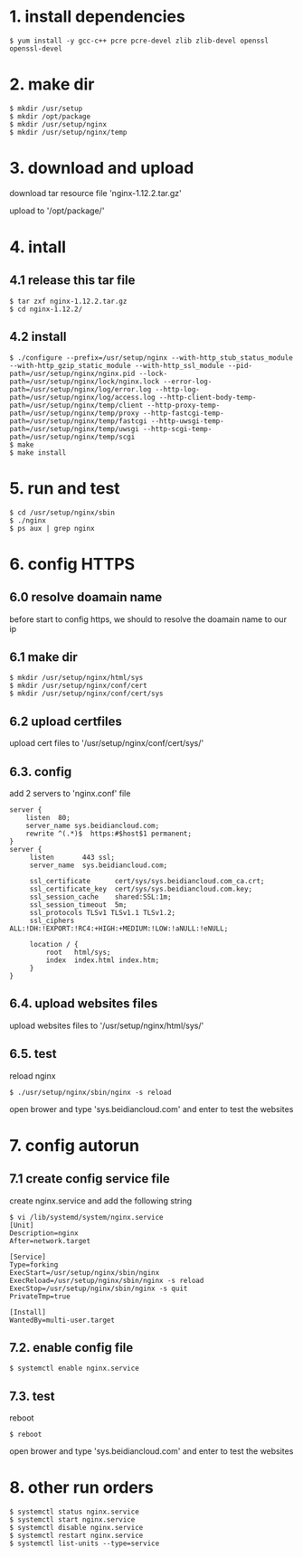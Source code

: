 
# 1. install dependencies
```shell
$ yum install -y gcc-c++ pcre pcre-devel zlib zlib-devel openssl openssl-devel
```

# 2. make dir
```shell
$ mkdir /usr/setup
$ mkdir /opt/package
$ mkdir /usr/setup/nginx
$ mkdir /usr/setup/nginx/temp
```

# 3. download and upload
download tar resource file 'nginx-1.12.2.tar.gz' 

upload to '/opt/package/'


# 4. intall 
## 4.1 release this tar file
```shell
$ tar zxf nginx-1.12.2.tar.gz
$ cd nginx-1.12.2/
```

## 4.2 install
```shell
$ ./configure --prefix=/usr/setup/nginx --with-http_stub_status_module --with-http_gzip_static_module --with-http_ssl_module --pid-path=/usr/setup/nginx/nginx.pid --lock-path=/usr/setup/nginx/lock/nginx.lock --error-log-path=/usr/setup/nginx/log/error.log --http-log-path=/usr/setup/nginx/log/access.log --http-client-body-temp-path=/usr/setup/nginx/temp/client --http-proxy-temp-path=/usr/setup/nginx/temp/proxy --http-fastcgi-temp-path=/usr/setup/nginx/temp/fastcgi --http-uwsgi-temp-path=/usr/setup/nginx/temp/uwsgi --http-scgi-temp-path=/usr/setup/nginx/temp/scgi
$ make
$ make install
```

# 5. run and test
```shell
$ cd /usr/setup/nginx/sbin
$ ./nginx
$ ps aux | grep nginx
```

# 6. config HTTPS
## 6.0 resolve doamain name
before start to config https, we should to resolve the doamain name to our ip

## 6.1 make dir
```shell
$ mkdir /usr/setup/nginx/html/sys
$ mkdir /usr/setup/nginx/conf/cert
$ mkdir /usr/setup/nginx/conf/cert/sys
```

## 6.2 upload certfiles
upload cert files to '/usr/setup/nginx/conf/cert/sys/'

## 6.3. config
add 2 servers to 'nginx.conf' file
```shell
server {  
    listen  80;  
    server_name sys.beidiancloud.com;   
    rewrite ^(.*)$  https:#$host$1 permanent;  
} 
server {
     listen       443 ssl;
     server_name  sys.beidiancloud.com;

     ssl_certificate      cert/sys/sys.beidiancloud.com_ca.crt;
     ssl_certificate_key  cert/sys/sys.beidiancloud.com.key;
     ssl_session_cache    shared:SSL:1m;
     ssl_session_timeout  5m;       
     ssl_protocols TLSv1 TLSv1.1 TLSv1.2;
     ssl_ciphers ALL:!DH:!EXPORT:!RC4:+HIGH:+MEDIUM:!LOW:!aNULL:!eNULL;
    
     location / {
         root   html/sys;
         index  index.html index.htm;
     }
}
```

## 6.4. upload websites files
upload websites files to '/usr/setup/nginx/html/sys/'

## 6.5. test 
reload nginx
```shell
$ ./usr/setup/nginx/sbin/nginx -s reload
```
open brower and type 'sys.beidiancloud.com' and enter to test the websites

# 7. config autorun 
## 7.1 create config service file
create nginx.service and add the following string 
```shell
$ vi /lib/systemd/system/nginx.service
[Unit]
Description=nginx
After=network.target

[Service]
Type=forking
ExecStart=/usr/setup/nginx/sbin/nginx
ExecReload=/usr/setup/nginx/sbin/nginx -s reload
ExecStop=/usr/setup/nginx/sbin/nginx -s quit
PrivateTmp=true

[Install]
WantedBy=multi-user.target
```

## 7.2. enable config file
```shell
$ systemctl enable nginx.service
```

## 7.3. test 
reboot
```shell
$ reboot
```
open brower and type 'sys.beidiancloud.com' and enter to test the websites


# 8. other run orders
```shell
$ systemctl status nginx.service
$ systemctl start nginx.service
$ systemctl disable nginx.service
$ systemctl restart nginx.service
$ systemctl list-units --type=service
```

